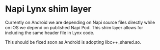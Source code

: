 # Napi Lynx shim layer

Currently on Android we are depending on Napi source files directly while on iOS
we depend on published Napi Pod. This shim layer allows for including the same
header file in Lynx code.

This should be fixed soon as Android is adopting libc++_shared.so.
